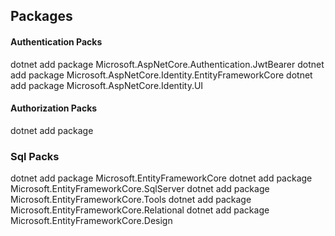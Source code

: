 ## Packages

#### Authentication Packs

dotnet add package Microsoft.AspNetCore.Authentication.JwtBearer
dotnet add package Microsoft.AspNetCore.Identity.EntityFrameworkCore
dotnet add package Microsoft.AspNetCore.Identity.UI

#### Authorization Packs

dotnet add package

### Sql Packs

dotnet add package Microsoft.EntityFrameworkCore
dotnet add package Microsoft.EntityFrameworkCore.SqlServer
dotnet add package Microsoft.EntityFrameworkCore.Tools
dotnet add package Microsoft.EntityFrameworkCore.Relational
dotnet add package Microsoft.EntityFrameworkCore.Design
